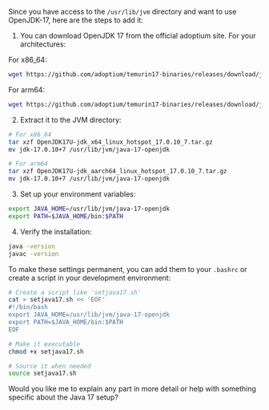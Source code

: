 Since you have access to the `/usr/lib/jvm` directory and want to use OpenJDK-17, here are the steps to add it:

1. You can download OpenJDK 17 from the official adoptium site. For your architectures:

For x86_64:
```bash
wget https://github.com/adoptium/temurin17-binaries/releases/download/jdk-17.0.10%2B7/OpenJDK17U-jdk_x64_linux_hotspot_17.0.10_7.tar.gz
```

For arm64:
```bash
wget https://github.com/adoptium/temurin17-binaries/releases/download/jdk-17.0.10%2B7/OpenJDK17U-jdk_aarch64_linux_hotspot_17.0.10_7.tar.gz
```

2. Extract it to the JVM directory:
```bash
# For x86_64
tar xzf OpenJDK17U-jdk_x64_linux_hotspot_17.0.10_7.tar.gz
mv jdk-17.0.10+7 /usr/lib/jvm/java-17-openjdk

# For arm64
tar xzf OpenJDK17U-jdk_aarch64_linux_hotspot_17.0.10_7.tar.gz
mv jdk-17.0.10+7 /usr/lib/jvm/java-17-openjdk
```

3. Set up your environment variables:
```bash
export JAVA_HOME=/usr/lib/jvm/java-17-openjdk
export PATH=$JAVA_HOME/bin:$PATH
```

4. Verify the installation:
```bash
java -version
javac -version
```

To make these settings permanent, you can add them to your `.bashrc` or create a script in your development environment:

```bash
# Create a script like 'setjava17.sh'
cat > setjava17.sh << 'EOF'
#!/bin/bash
export JAVA_HOME=/usr/lib/jvm/java-17-openjdk
export PATH=$JAVA_HOME/bin:$PATH
EOF

# Make it executable
chmod +x setjava17.sh

# Source it when needed
source setjava17.sh
```

Would you like me to explain any part in more detail or help with something specific about the Java 17 setup?